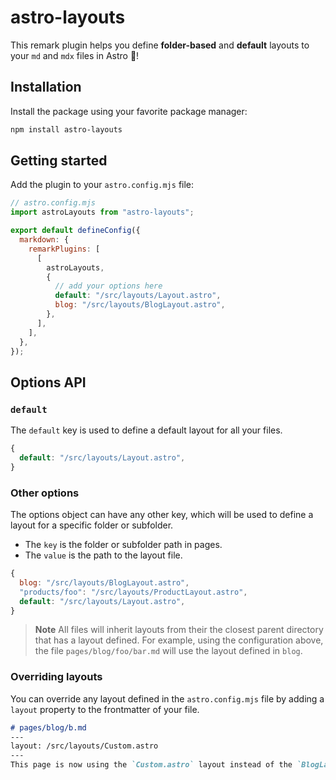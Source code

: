 # astro-layouts

This remark plugin helps you define **folder-based** and **default** layouts to your `md` and `mdx` files in Astro 🎉!

## Installation

Install the package using your favorite package manager:

```bash
npm install astro-layouts
```

## Getting started

Add the plugin to your `astro.config.mjs` file:

```js
// astro.config.mjs
import astroLayouts from "astro-layouts";

export default defineConfig({
  markdown: {
    remarkPlugins: [
      [
        astroLayouts,
        {
          // add your options here
          default: "/src/layouts/Layout.astro",
          blog: "/src/layouts/BlogLayout.astro",
        },
      ],
    ],
  },
});
```

## Options API

### `default`

The `default` key is used to define a default layout for all your files.

```js
{
  default: "/src/layouts/Layout.astro",
}
```

### Other options

The options object can have any other key, which will be used to define a layout for a specific folder or subfolder.

- The `key` is the folder or subfolder path in pages.
- The `value` is the path to the layout file.

```js
{
  blog: "/src/layouts/BlogLayout.astro",
  "products/foo": "/src/layouts/ProductLayout.astro",
  default: "/src/layouts/Layout.astro",
}
```

> **Note**
> All files will inherit layouts from their the closest parent directory that has a layout defined.
> For example, using the configuration above, the file `pages/blog/foo/bar.md` will use the layout defined in `blog`.

### Overriding layouts

You can override any layout defined in the `astro.config.mjs` file by adding a `layout` property to the frontmatter of your file.

```md
# pages/blog/b.md
---
layout: /src/layouts/Custom.astro
---
This page is now using the `Custom.astro` layout instead of the `BlogLayout.astro` layout.
```